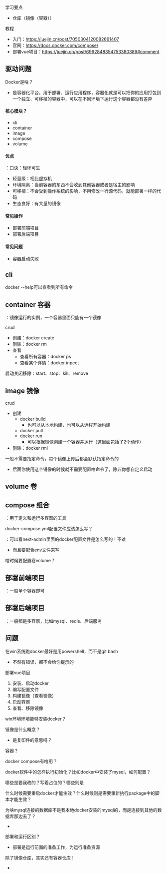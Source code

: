 

学习要点

- 仓库（镜像（容器））

教程

- 入门：https://juejin.cn/post/7050304120082661407
- 官网：https://docs.docker.com/compose/
- 部署vue项目：https://juejin.cn/post/6992848354753380389#comment



## 驱动问题

Docker是啥？

- 是容器化平台，用于部署、运行应用程序，容器化就是可以把你的应用打包到一个独立、可移植的容器中，可以在不同环境下运行这个容器都没有差异



#### 核心模块？

- cli
- container
- image
- compose
- volume



#### 优点

：口诀：轻环可生

- 轻量级：相比虚拟机
- 环境隔离：当前容器的东西不会收到其他容器或者是宿主的影响
- 可移植：不会受到操作系统的影响，不用修改一行源代码，就能部署一样的代码
- 生态良好：有大量的镜像

#### 常见操作

- 部署前端项目
- 部署后端项目



#### 常见问题

- 容器启动失败



## cli

docker --help可以查看到所有命令





## container 容器

：镜像运行的实例，一个容器里面只能有一个镜像

crud

- 创建：docker create
- 删除：docker rm
- 查看
  - 查看所有容器：docker ps
  - 查看某个详情：docker inpect

启动关闭移除：start、stop、kill、remove





## image 镜像

crud

- 创建
  - docker build
    - 也可以从本地构建，也可以从远程开始构建
  - docker pull
  - docker run
    - 可以根据镜像创建一个容器并运行（这里面包括了2个动作）
- 删除：docker rmi

一般不需要指定命令，每个镜像上传后都会默认指定命令的

- 后面你使用这个镜像的时候就不需要配置啥命令了，除非你想自定义启动



## volume 卷



## compose 组合

：用于定义和运行多容器的工具

docker-compose.yml配置文件应该怎么写？

：可以看next-admin里面的docker配置文件是怎么写的！不难

- 而且要配合env文件来写



啥时候要配置卷volume？





## 部署前端项目

：一般单个容器即可



## 部署后端项目

：一般都是多容器，比如mysql、redis、后端服务



## 问题

在win系统跑docker最好是用powershell，而不是git bash

- 不然有错误，都不会给你提示的

部署vue项目

1. 安装、启动docker
2. 编写配置文件
3. 构建镜像（查看镜像）
4. 启动容器
5. 查看、移除镜像

win环境环境能够安装docker？

镜像是什么概念？

- 是复印件的意思吗？

容器？

docker compose有啥用？

docker软件中的怎样执行初始化？比如docker中安装了mysql，如何配置？

哪些是要我改的？写着占位的？哪些则是

什么时候需要重启docker才能生效？什么时候则是需要重新执行package中的脚本才能生效？





为啥mysql连接的数据库不是我本地docker安装的mysql的，而是连接到其他的数据库那边去了？

- 

部署和运行区别？

- 部署是运行前面的准备工作，为运行准备资源

除了镜像仓库，其实还有容器仓库！

- 
